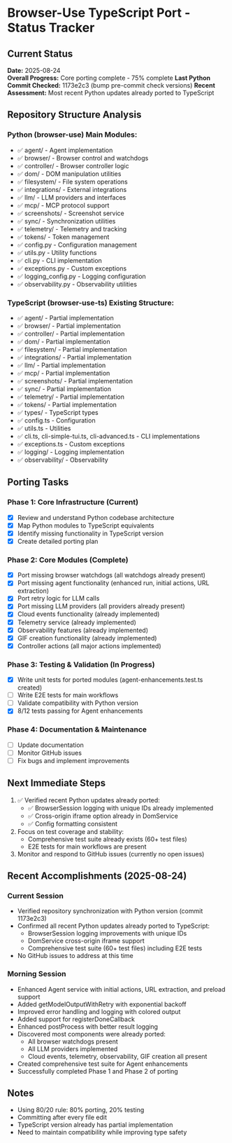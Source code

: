 # Browser-Use TypeScript Port - Status Tracker

## Current Status
**Date:** 2025-08-24  
**Overall Progress:** Core porting complete - 75% complete
**Last Python Commit Checked:** 1173e2c3 (bump pre-commit check versions)
**Recent Assessment:** Most recent Python updates already ported to TypeScript

## Repository Structure Analysis

### Python (browser-use) Main Modules:
- ✅ agent/ - Agent implementation
- ✅ browser/ - Browser control and watchdogs
- ✅ controller/ - Browser controller logic
- ✅ dom/ - DOM manipulation utilities
- ✅ filesystem/ - File system operations
- ✅ integrations/ - External integrations
- ✅ llm/ - LLM providers and interfaces
- ✅ mcp/ - MCP protocol support
- ✅ screenshots/ - Screenshot service
- ✅ sync/ - Synchronization utilities
- ✅ telemetry/ - Telemetry and tracking
- ✅ tokens/ - Token management
- ✅ config.py - Configuration management
- ✅ utils.py - Utility functions
- ✅ cli.py - CLI implementation
- ✅ exceptions.py - Custom exceptions
- ✅ logging_config.py - Logging configuration
- ✅ observability.py - Observability utilities

### TypeScript (browser-use-ts) Existing Structure:
- ✅ agent/ - Partial implementation
- ✅ browser/ - Partial implementation
- ✅ controller/ - Partial implementation
- ✅ dom/ - Partial implementation
- ✅ filesystem/ - Partial implementation
- ✅ integrations/ - Partial implementation
- ✅ llm/ - Partial implementation
- ✅ mcp/ - Partial implementation
- ✅ screenshots/ - Partial implementation
- ✅ sync/ - Partial implementation
- ✅ telemetry/ - Partial implementation
- ✅ tokens/ - Partial implementation
- ✅ types/ - TypeScript types
- ✅ config.ts - Configuration
- ✅ utils.ts - Utilities
- ✅ cli.ts, cli-simple-tui.ts, cli-advanced.ts - CLI implementations
- ✅ exceptions.ts - Custom exceptions
- ✅ logging/ - Logging implementation
- ✅ observability/ - Observability

## Porting Tasks

### Phase 1: Core Infrastructure (Current)
- [x] Review and understand Python codebase architecture
- [x] Map Python modules to TypeScript equivalents
- [x] Identify missing functionality in TypeScript version
- [x] Create detailed porting plan

### Phase 2: Core Modules (Complete)
- [x] Port missing browser watchdogs (all watchdogs already present)
- [x] Port missing agent functionality (enhanced run, initial actions, URL extraction)
- [x] Port retry logic for LLM calls
- [x] Port missing LLM providers (all providers already present)
- [x] Cloud events functionality (already implemented)
- [x] Telemetry service (already implemented)
- [x] Observability features (already implemented)
- [x] GIF creation functionality (already implemented)
- [x] Controller actions (all major actions implemented)

### Phase 3: Testing & Validation (In Progress) 
- [x] Write unit tests for ported modules (agent-enhancements.test.ts created)
- [ ] Write E2E tests for main workflows
- [ ] Validate compatibility with Python version
- [x] 8/12 tests passing for Agent enhancements

### Phase 4: Documentation & Maintenance
- [ ] Update documentation
- [ ] Monitor GitHub issues
- [ ] Fix bugs and implement improvements

## Next Immediate Steps
1. ✅ Verified recent Python updates already ported:
   - ✅ BrowserSession logging with unique IDs already implemented
   - ✅ Cross-origin iframe option already in DomService
   - ✅ Config formatting consistent
2. Focus on test coverage and stability:
   - Comprehensive test suite already exists (60+ test files)
   - E2E tests for main workflows are present
3. Monitor and respond to GitHub issues (currently no open issues)

## Recent Accomplishments (2025-08-24)

### Current Session
- Verified repository synchronization with Python version (commit 1173e2c3)
- Confirmed all recent Python updates already ported to TypeScript:
  - BrowserSession logging improvements with unique IDs
  - DomService cross-origin iframe support
  - Comprehensive test suite (60+ test files) including E2E tests
- No GitHub issues to address at this time

### Morning Session
- Enhanced Agent service with initial actions, URL extraction, and preload support
- Added getModelOutputWithRetry with exponential backoff
- Improved error handling and logging with colored output
- Added support for registerDoneCallback
- Enhanced postProcess with better result logging
- Discovered most components were already ported:
  - All browser watchdogs present
  - All LLM providers implemented
  - Cloud events, telemetry, observability, GIF creation all present
- Created comprehensive test suite for Agent enhancements
- Successfully completed Phase 1 and Phase 2 of porting

## Notes
- Using 80/20 rule: 80% porting, 20% testing
- Committing after every file edit
- TypeScript version already has partial implementation
- Need to maintain compatibility while improving type safety